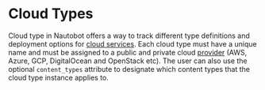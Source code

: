 # Cloud Types

Cloud type in Nautobot offers a way to track different type definitions and deployment options for [cloud services](./cloudservice.md). Each cloud type must have a unique name and must be assigned to a public and private cloud [provider](../dcim/manufacturer.md) (AWS, Azure, GCP, DigitalOcean and OpenStack etc). The user can also use the optional `content_types` attribute to designate which content types that the cloud type instance applies to.
